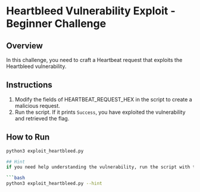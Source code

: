 # Heartbleed Vulnerability Exploit - Beginner Challenge

## Overview
In this challenge, you need to craft a Heartbeat request that exploits the Heartbleed vulnerability.

## Instructions
1. Modify the fields of HEARTBEAT_REQUEST_HEX in the script to create a malicious request.
2. Run the script. If it prints `Success`, you have exploited the vulnerability and retrieved the flag.

## How to Run
```bash
python3 exploit_heartbleed.py

## Hint
if you need help understanding the vulnerability, run the script with the --hint option for guidance:

```bash
python3 exploit_heartbleed.py --hint

